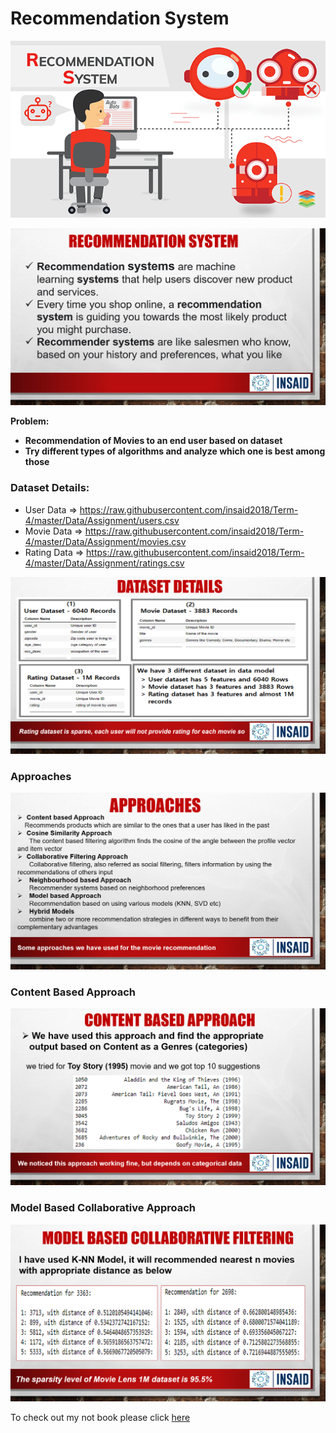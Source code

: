 # Recommendation System


![enter image description here](https://github.com/kaushikfriend/Python-ML-Projects/blob/main/Recommendation%20System/RS.png.png)

![enter image description here](https://github.com/kaushikfriend/Python-ML-Projects/blob/main/Recommendation%20System/RS%20Definition.png)


**Problem:**

- **Recommendation of Movies to an end user based on dataset**
- **Try different types of algorithms and analyze which one is best among those**

 ### Dataset Details:
 - User Data => https://raw.githubusercontent.com/insaid2018/Term-4/master/Data/Assignment/users.csv
 - Movie Data => https://raw.githubusercontent.com/insaid2018/Term-4/master/Data/Assignment/movies.csv
 - Rating Data => https://raw.githubusercontent.com/insaid2018/Term-4/master/Data/Assignment/ratings.csv
 
![enter image description here](https://github.com/kaushikfriend/Python-ML-Projects/blob/main/Recommendation%20System/Dataset.png)

 ### Approaches
![enter image description here](https://github.com/kaushikfriend/Python-ML-Projects/blob/main/Recommendation%20System/Approaches.png)

### Content Based Approach
![enter image description here](https://github.com/kaushikfriend/Python-ML-Projects/blob/main/Recommendation%20System/Content%20Based.png)

### Model Based Collaborative Approach
![enter image description here](https://github.com/kaushikfriend/Python-ML-Projects/blob/main/Recommendation%20System/ModelBased.png)

To check out my not book please click [here](https://github.com/kaushikfriend/Python-ML-Projects/blob/main/Recommendation%20System/RS.ipynb)

